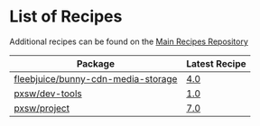 # List of Recipes

Additional recipes can be found on the [Main Recipes Repository](https://github.com/symfony/recipes/blob/flex/main/RECIPES.md)

| Package | Latest Recipe |
| --- | --- |
| [fleebjuice/bunny-cdn-media-storage](https://packagist.org/packages/fleebjuice/bunny-cdn-media-storage) | [4.0](fleebjuice/bunny-cdn-media-storage/4.0) |
| [pxsw/dev-tools](https://packagist.org/packages/pxsw/dev-tools) | [1.0](pxsw/dev-tools/1.0) |
| [pxsw/project](https://packagist.org/packages/pxsw/project) | [7.0](pxsw/project/7.0) |
